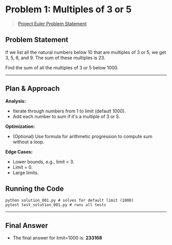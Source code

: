# Problem 1: Multiples of 3 or 5

> [Project Euler Problem Statement](https://projecteuler.net/problem=1)

## Problem Statement

If we list all the natural numbers below 10 that are multiples of 3 or 5, we get 3, 5, 6, and 9. The sum of these multiples is 23.

Find the sum of all the multiples of 3 or 5 below 1000.

---

## Plan & Approach

**Analysis:**  
- Iterate through numbers from 1 to limit (default 1000).
- Add each number to sum if it's a multiple of 3 or 5.

**Optimization:**  
- (Optional) Use formula for arithmetic progression to compute sum without a loop.

**Edge Cases:**  
- Lower bounds, e.g., limit < 3.
- Limit = 0.
- Large limits.

## Running the Code

```commandline
python solution_001.py # solves for default limit (1000)
pytest test_solution_001.py # runs all tests
```

---

## Final Answer

- The final answer for limit=1000 is: **233168**